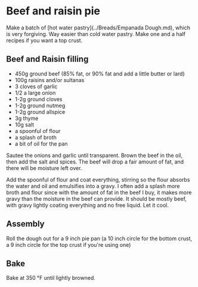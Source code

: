 # Beef and raisin pie

Make a batch of [hot water pastry](../Breads/Empanada Dough.md), which is very forgiving. Way easier than cold water pastry. Make one and a half recipes if you want a top crust.

## Beef and Raisin filling

- 450g ground beef (85% fat, or 90% fat and add a little butter or lard)
- 100g raisins and/or sultanas
- 3 cloves of garlic
- 1/2 a large onion
- 1-2g ground cloves
- 1-2g ground nutmeg
- 1-2g ground allspice
- 3g thyme
- 10g salt
- a spoonful of flour
- a splash of broth
- a bit of oil for the pan

Sautee the onions and garlic until transparent. Brown the beef in the oil, then add the salt and spices. The beef will drop a fair amount of fat, and there will be moisture left over.

Add the spoonful of flour and coat everything, stirring so the flour absorbs the water and oil and emulsifies into a gravy. I often add a splash more broth and flour since with the amount of fat in the beef I buy, it makes more gravy than the moisture in the beef can provide. It should be mostly beef, with gravy lightly coating everything and no free liquid. Let it cool.


## Assembly

Roll the dough out for a 9 inch pie pan (a 10 inch circle for the bottom crust, a 9 inch circle for the top crust if you're using one)

## Bake

Bake at 350 °F until lightly browned. 
